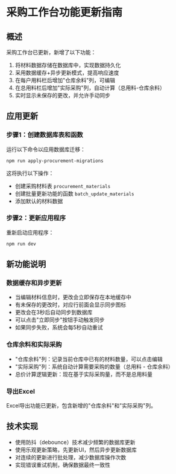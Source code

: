 # 采购工作台功能更新指南

## 概述

采购工作台已更新，新增了以下功能：

1. 将材料数据存储在数据库中，实现数据持久化
2. 采用数据缓存+异步更新模式，提高响应速度
3. 在每户用料栏后增加"仓库余料"列，可编辑
4. 在总用料栏后增加"实际采购"列，自动计算（总用料-仓库余料）
5. 实时显示未保存的更改，并允许手动同步

## 应用更新

### 步骤1：创建数据库表和函数

运行以下命令以应用数据库迁移：

```bash
npm run apply-procurement-migrations
```

这将执行以下操作：
- 创建采购材料表 `procurement_materials`
- 创建批量更新功能的函数 `batch_update_materials`
- 添加默认的材料数据

### 步骤2：更新应用程序

重新启动应用程序：

```bash
npm run dev
```

## 新功能说明

### 数据缓存和异步更新

- 当编辑材料信息时，更改会立即保存在本地缓存中
- 有未保存的更改时，对应行前面会显示同步图标
- 更改会在3秒后自动同步到数据库
- 可以点击"立即同步"按钮手动触发同步
- 如果同步失败，系统会每5秒自动重试

### 仓库余料和实际采购

- "仓库余料"列：记录当前仓库中已有的材料数量，可以点击编辑
- "实际采购"列：系统自动计算需要采购的数量（总用料 - 仓库余料）
- 总价计算逻辑更新：现在基于实际采购量，而不是总用料量

### 导出Excel

Excel导出功能已更新，包含新增的"仓库余料"和"实际采购"列。

## 技术实现

- 使用防抖（debounce）技术减少频繁的数据库更新
- 使用乐观更新策略，先更新UI，然后异步更新数据库
- 对连续的更新进行批处理，减少数据库操作次数
- 实现错误重试机制，确保数据最终一致性 
